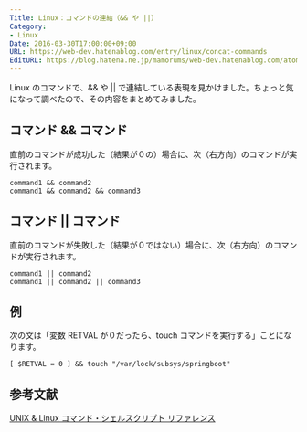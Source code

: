 ```yaml
---
Title: Linux：コマンドの連結（&& や ||）
Category:
- Linux
Date: 2016-03-30T17:00:00+09:00
URL: https://web-dev.hatenablog.com/entry/linux/concat-commands
EditURL: https://blog.hatena.ne.jp/mamorums/web-dev.hatenablog.com/atom/entry/10328749687178814725
---
```


Linux のコマンドで、&& や || で連結している表現を見かけました。ちょっと気になって調べたので、その内容をまとめてみました。


## コマンド && コマンド
直前のコマンドが成功した（結果が０の）場合に、次（右方向）のコマンドが実行されます。

```
command1 && command2
command1 && command2 && command3
```


## コマンド || コマンド
直前のコマンドが失敗した（結果が０ではない）場合に、次（右方向）のコマンドが実行されます。

```
command1 || command2
command1 || command2 || command3
```


## 例
次の文は「変数 RETVAL が０だったら、touch コマンドを実行する」ことになります。

```
[ $RETVAL = 0 ] && touch "/var/lock/subsys/springboot"
```

## 参考文献
[UNIX & Linux コマンド・シェルスクリプト リファレンス](http://shellscript.sunone.me/exit_status.html)
